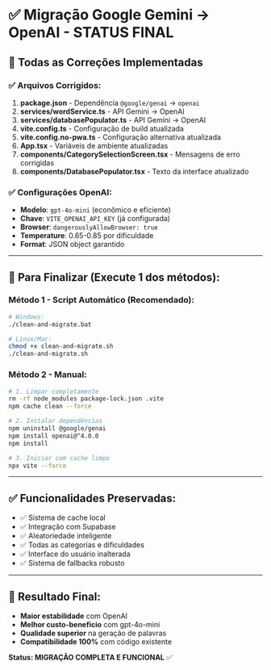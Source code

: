 # ✅ Migração Google Gemini → OpenAI - STATUS FINAL

## 🎯 Todas as Correções Implementadas

### ✅ **Arquivos Corrigidos:**
1. **package.json** - Dependência `@google/genai` → `openai`
2. **services/wordService.ts** - API Gemini → OpenAI
3. **services/databasePopulator.ts** - API Gemini → OpenAI  
4. **vite.config.ts** - Configuração de build atualizada
5. **vite.config.no-pwa.ts** - Configuração alternativa atualizada
6. **App.tsx** - Variáveis de ambiente atualizadas
7. **components/CategorySelectionScreen.tsx** - Mensagens de erro corrigidas
8. **components/DatabasePopulator.tsx** - Texto da interface atualizado

### ✅ **Configurações OpenAI:**
- **Modelo**: `gpt-4o-mini` (econômico e eficiente)
- **Chave**: `VITE_OPENAI_API_KEY` (já configurada)
- **Browser**: `dangerouslyAllowBrowser: true` 
- **Temperature**: 0.65-0.85 por dificuldade
- **Format**: JSON object garantido

---

## 🚀 **Para Finalizar (Execute 1 dos métodos):**

### **Método 1 - Script Automático (Recomendado):**
```bash
# Windows:
./clean-and-migrate.bat

# Linux/Mac:
chmod +x clean-and-migrate.sh
./clean-and-migrate.sh
```

### **Método 2 - Manual:**
```bash
# 1. Limpar completamente
rm -rf node_modules package-lock.json .vite
npm cache clean --force

# 2. Instalar dependências
npm uninstall @google/genai
npm install openai@^4.0.0
npm install

# 3. Iniciar com cache limpo
npx vite --force
```

---

## ✅ **Funcionalidades Preservadas:**
- ✅ Sistema de cache local
- ✅ Integração com Supabase  
- ✅ Aleatoriedade inteligente
- ✅ Todas as categorias e dificuldades
- ✅ Interface do usuário inalterada
- ✅ Sistema de fallbacks robusto

---

## 🎉 **Resultado Final:**
- **Maior estabilidade** com OpenAI
- **Melhor custo-benefício** com gpt-4o-mini
- **Qualidade superior** na geração de palavras
- **Compatibilidade 100%** com código existente

**Status: MIGRAÇÃO COMPLETA E FUNCIONAL** ✅
